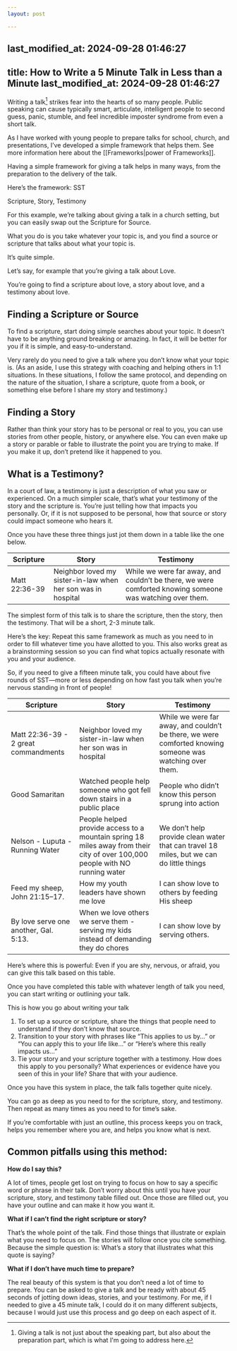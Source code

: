 ```yaml
---
layout: post

---
```

last_modified_at: 2024-09-28 01:46:27
---
title: How to Write a 5 Minute Talk in Less than a Minute
last_modified_at: 2024-09-28 01:46:27
---
Writing a talk[^1] strikes fear into the hearts of so many people. Public speaking can cause typically smart, articulate, intelligent people to second guess, panic, stumble, and feel incredible imposter syndrome from even a short talk. 

As I have worked with young people to prepare talks for school, church, and presentations, I’ve developed a simple framework that helps them. See more information here about the [[Frameworks|power of Frameworks]].

Having a simple framework for giving a talk helps in many ways, from the preparation to the delivery of the talk. 

Here’s the framework: SST

Scripture, Story, Testimony

For this example, we’re talking about giving a talk in a church setting, but you can easily swap out the Scripture for Source. 

What you do is you take whatever your topic is, and you find a source or scripture that talks about what your topic is. 

It’s quite simple. 

Let’s say, for example that you’re giving a talk about Love. 

You’re going to find a scripture about love, a story about love, and a testimony about love.

## Finding a Scripture or Source
To find a scripture, start doing simple searches about your topic. It doesn’t have to be anything ground breaking or amazing. In fact, it will be better for you if it is simple, and easy-to-understand. 

Very rarely do you need to give a talk where you don’t know what your topic is. (As an aside, I use this strategy with coaching and helping others in 1:1 situations. In these situations, I follow the same protocol, and depending on the nature of the situation, I share a scripture, quote from a book, or something else before I share my story and testimony.)

## Finding a Story
Rather than think your story has to be personal or real to you, you can use stories from other people, history, or anywhere else. You can even make up a story or parable or fable to illustrate the point you are trying to make. If you make it up, don’t pretend like it happened to you. 

## What is a Testimony? 
In a court of law, a testimony is just a description of what you saw or experienced. On a much simpler scale, that’s what your testimony of the story and the scripture is. You’re just telling how that impacts you personally. Or, if it is not supposed to be personal, how that source or story could impact someone who hears it. 

Once you have these three things just jot them down in a table like the one below. 

| Scripture     | Story                                                        | Testimony                                                                                                |
| ------------- | ------------------------------------------------------------ | -------------------------------------------------------------------------------------------------------- |
| Matt 22:36-39 | Neighbor loved my sister-in-law when her son was in hospital | While we were far away, and couldn’t be there, we were comforted knowing someone was watching over them. |

The simplest form of this talk is to share the scripture, then the story, then the testimony. That will be a short, 2-3 minute talk. 

Here’s the key: Repeat this same framework as much as you need to in order to fill whatever time you have allotted to you. This also works great as a brainstorming session so you can find what topics actually resonate with you and your audience. 

So, if you need to give a fifteen minute talk, you could have about five rounds of SST—more or less depending on how fast you talk when you’re nervous standing in front of people! 


| Scripture                             | Story                                                                                                                        | Testimony                                                                                                |
| ------------------------------------- | ---------------------------------------------------------------------------------------------------------------------------- | -------------------------------------------------------------------------------------------------------- |
| Matt 22:36-39 - 2 great commandments  | Neighbor loved my sister-in-law when her son was in hospital                                                                 | While we were far away, and couldn’t be there, we were comforted knowing someone was watching over them. |
| Good Samaritan                        | Watched people help someone who got fell down stairs in a public place                                                       | People who didn’t know this person sprung into action                                                    |
| Nelson - Luputa - Running Water       | People helped provide access to a mountain spring 18 miles away from their city of over 100,000 people with NO running water | We don’t help provide clean water that can travel 18 miles, but we can do little things                  |
| Feed my sheep, John 21:15–17.         | How my youth leaders have shown me love                                                                                      | I can show love to others by feeding His sheep                                                           |
| By love serve one another, Gal. 5:13. | When we love others we serve them - serving my kids instead of demanding they do chores                                      | I can show love by serving others.                                                                       |

Here’s where this is powerful: Even if you are shy, nervous, or afraid, you can give this talk based on this table. 

Once you have completed this table with whatever length of talk you need, you can start writing or outlining your talk. 

This is how you go about writing your talk

1. To set up a source or scripture, share the things that people need to understand if they don’t know that source. 
2. Transition to your story with phrases like “This applies to us by…” or “You can apply this to your life like…” or “Here’s where this really impacts us…”
3. Tie your story and your scripture together with a testimony. How does this apply to you personally? What experiences or evidence have you seen of this in your life? Share that with your audience. 

Once you have this system in place, the talk falls together quite nicely. 

You can go as deep as you need to for the scripture, story, and testimony. Then repeat as many times as you need to for time’s sake. 

If you’re comfortable with just an outline, this process keeps you on track, helps you remember where you are, and helps you know what is next. 


## Common pitfalls using this method: 

**How do I say this?** 

A lot of times, people get lost on trying to focus on how to say a specific word or phrase in their talk. Don’t worry about this until you have your scripture, story, and testimony table filled out. Once those are filled out, you have your outline and can make it how you want it. 

**What if I can’t find the right scripture or story?**

That’s the whole point of the talk. Find those things that illustrate or explain what you need to focus on. The stories will follow once you cite something. Because the simple question is: What’s a story that illustrates what this quote is saying? 

**What if I don’t have much time to prepare?**

The real beauty of this system is that you don’t need a lot of time to prepare. You can be asked to give a talk and be ready with about 45 seconds of jotting down ideas, stories, and your testimony. For me, if I needed to give a 45 minute talk, I could do it on many different subjects, because I would just use this process and go deep on each aspect of it. 

[^1]: Giving a talk is not just about the speaking part, but also about the preparation part, which is what I'm going to address here.